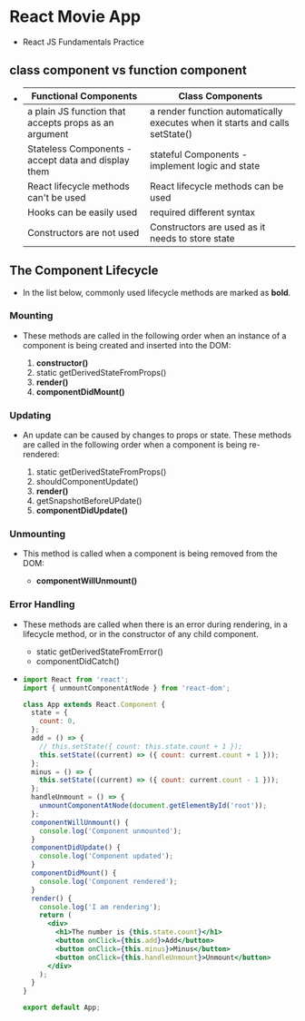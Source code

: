 # React Movie App

- React JS Fundamentals Practice

## class component vs function component

- | Functional Components                                 | Class Components                                                             |
  | ----------------------------------------------------- | ---------------------------------------------------------------------------- |
  | a plain JS function that accepts props as an argument | a render function automatically executes when it starts and calls setState() |
  | Stateless Components - accept data and display them   | stateful Components - implement logic and state                              |
  | React lifecycle methods can't be used                 | React lifecycle methods can be used                                          |
  | Hooks can be easily used                              | required different syntax                                                    |
  | Constructors are not used                             | Constructors are used as it needs to store state                             |

## The Component Lifecycle

- In the list below, commonly used lifecycle methods are marked as **bold**.

### Mounting

- These methods are called in the following order when an instance of a component is being created and inserted into the DOM:

  1. **constructor()**
  2. static getDerivedStateFromProps()
  3. **render()**
  4. **componentDidMount()**

### Updating

- An update can be caused by changes to props or state. These methods are called in the following order when a component is being re-rendered:

  1. static getDerivedStateFromProps()
  2. shouldComponentUpdate()
  3. **render()**
  4. getSnapshotBeforeUPdate()
  5. **componentDidUpdate()**

### Unmounting

- This method is called when a component is being removed from the DOM:

  - **componentWillUnmount()**

### Error Handling

- These methods are called when there is an error during rendering, in a lifecycle method, or in the constructor of any child component.

  - static getDerivedStateFromError()
  - componentDidCatch()

- ```jsx
  import React from 'react';
  import { unmountComponentAtNode } from 'react-dom';

  class App extends React.Component {
    state = {
      count: 0,
    };
    add = () => {
      // this.setState({ count: this.state.count + 1 });
      this.setState((current) => ({ count: current.count + 1 }));
    };
    minus = () => {
      this.setState((current) => ({ count: current.count - 1 }));
    };
    handleUnmount = () => {
      unmountComponentAtNode(document.getElementById('root'));
    };
    componentWillUnmount() {
      console.log('Component unmounted');
    }
    componentDidUpdate() {
      console.log('Component updated');
    }
    componentDidMount() {
      console.log('Component rendered');
    }
    render() {
      console.log('I am rendering');
      return (
        <div>
          <h1>The number is {this.state.count}</h1>
          <button onClick={this.add}>Add</button>
          <button onClick={this.minus}>Minus</button>
          <button onClick={this.handleUnmount}>Unmount</button>
        </div>
      );
    }
  }

  export default App;
  ```
